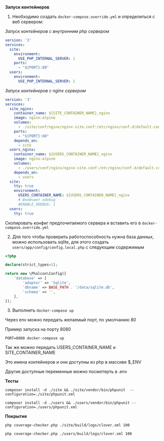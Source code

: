 **Запуск контейнеров**

1. Необходимо создать `docker-compose.override.yml` и определиться с веб сервером:

_Запуск контейнеров с внутренним php сервером_

```yaml
version: '3'
services:
  site:
    environment:
      USE_PHP_INTERNAL_SERVER: 1
    ports:
      - "${PORT}:80"
  users:
    environment:
      USE_PHP_INTERNAL_SERVER: 1
```

_Запуск контейнеров с nginx сервером_

```yaml
version: '3'
services:
  site_nginx:
    container_name: ${SITE_CONTAINER_NAME}_nginx
    image: nginx:alpine
    volumes:
      - ./site/conf/nginx/nginx-site.conf:/etc/nginx/conf.d/default.conf
    ports:
      - "${PORT}:80"
    depends_on:
      - site
  users_nginx:
    container_name: ${USERS_CONTAINER_NAME}_nginx
    image: nginx:alpine
    volumes:
      - ./users/conf/nginx/nginx-site.conf:/etc/nginx/conf.d/default.conf
    depends_on:
      - users
  site:
    tty: true
    environment:
      USERS_CONTAINER_NAME: ${USERS_CONTAINER_NAME}_nginx
      # Включает xdebug
      #ENABLE_XDEBUG: 1
  users:
    tty: true
```

Скопировать конфиг предпочитаемого сервера и вставить его в `docker-compose.override.yml`

2. Для того чтобы проверить работоспособность нужна база данных, можно использовать sqlite, для этого создать
`users/app/config/config.local.php` с следующим содержимым

```php
<?php

declare(strict_types=1);

return new \Phalcon\Config([
    'database' => [
        'adapter' => 'Sqlite',
        'dbname' => BASE_PATH . '/data/sqlite.db',
        'schema' => '',
    ],
]);

```
3. Выполнить `docker-compose up`

Через env можно передать желаемый порт, по умолчанию 80

Пример запуска на порту 8080

`PORT=8080 docker-compose up`

Так же можно передать USERS_CONTAINER_NAME и SITE_CONTAINER_NAME
 
Это имена контейнеров и они доступны из php в массиве $_ENV


Другие доступные переменные можно посмотерть в .env


**Тесты**

`composer install -d ./site && ./site/vendor/bin/phpunit  --configuration=./site/phpunit.xml`

`composer install -d ./users && ./users/vendor/bin/phpunit --configuration=./users/phpunit.xml`


**Покрытие**

`php coverage-checker.php ./site/build/logs/clover.xml 100`

`php coverage-checker.php ./users/build/logs/clover.xml 100`

